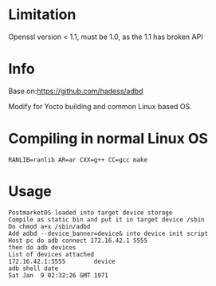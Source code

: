 # Limitation
Openssl version < 1.1, must be 1.0, as the 1.1 has broken API

# Info
Base on:https://github.com/hadess/adbd

Modify for Yocto building and common Linux based OS.

# Compiling in normal Linux OS
```
RANLIB=ranlib AR=ar CXX=g++ CC=gcc make
```
# Usage
	PostmarketOS loaded into target device storage
	Compile as static bin and put it in target device /sbin
	Do chmod a+x /sbin/adbd
	Add adbd --device_banner=device& into device init script
	Host pc do adb connect 172.16.42.1 5555
	then do adb devices
	List of devices attached
	172.16.42.1:5555        device
	adb shell date
	Sat Jan  9 02:32:26 GMT 1971


